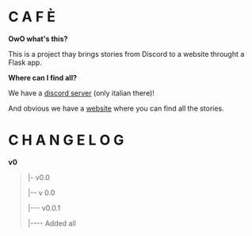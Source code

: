 # C A F È

**OwO what's this?**

This is a project thay brings stories from Discord to a website throught a Flask app.

**Where can I find all?**

We have a [discord server](https://discord.gg/gaDvB8s) (only italian there)!

And obvious we have a [website](https://cafe.seba.gq) where you can find all the stories.

# C H A N G E L O G

**v0**
> |- v0.0
>
> |-- v 0.0
>
> |--- v0.0.1
>
> |---- Added all 
